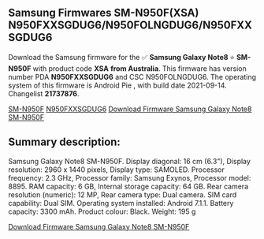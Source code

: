 <h2>Samsung Firmwares SM-N950F(XSA) N950FXXSGDUG6/N950FOLNGDUG6/N950FXXSGDUG6</h2>
Download the Samsung firmware for the ✅ <strong>Samsung Galaxy Note8 </strong> ⭐ <strong>SM-N950F</strong> with product code <strong>XSA</strong> <strong> from Australia</strong>. This firmware has version number PDA <strong>N950FXXSGDUG6</strong> and CSC N950FOLNGDUG6. The operating system of this firmware is Android Pie , with build date 2021-09-14. Changelist <strong>21737876</strong>.


[SM-N950F](https://samfirm.shop/samsung/model/SM-N950F)
[N950FXXSGDUG6](https://samfirm.shop/samsung/pda/N950FXXSGDUG6)
[Download Firmware Samsung Galaxy Note8 SM-N950F](https://samfirm.shop/samsung/firmware/455843)
<h2>Summary description:</h2>
<p>Samsung Galaxy Note8 SM-N950F. Display diagonal: 16 cm (6.3"), Display resolution: 2960 x 1440 pixels, Display type: SAMOLED. Processor frequency: 2.3 GHz, Processor family: Samsung Exynos, Processor model: 8895. RAM capacity: 6 GB, Internal storage capacity: 64 GB. Rear camera resolution (numeric): 12 MP, Rear camera type: Dual camera. SIM card capability: Dual SIM. Operating system installed: Android 7.1.1. Battery capacity: 3300 mAh. Product colour: Black. Weight: 195 g</p>


[Download Firmware Samsung Galaxy Note8 SM-N950F](https://samfirm.shop/samsung/firmware/455843)

